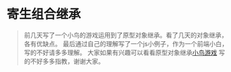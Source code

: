 # 寄生组合继承
>前几天写了一个小鸟的游戏运用到了原型对象继承。看了几天的对象继承，各有优缺点。
>最后通过自己的理解写了一个js小例子，作为一个前端小白，写的不好请多多理解。
>大家如果有兴趣可以看看原型对象继承[小鸟游戏](https://github.com/a123457/express)
>写的不好多多指教，谢谢大家。